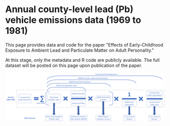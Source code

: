 # Annual county-level lead (Pb) vehicle emissions data (1969 to 1981)

This page provides data and code for the paper "Effects of Early-Childhood Exposure to Ambient Lead and Particulate Matter on Adult Personality."

At this stage, only the metadata and R code are publicly available. The full dataset will be posted on this page upon publication of the paper.

![Methodology](methodology.png)
